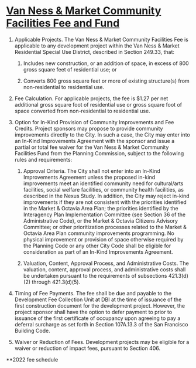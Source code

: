 # [Van Ness & Market Community Facilities Fee and Fund](https://codelibrary.amlegal.com/codes/san_francisco/latest/sf_planning/0-0-0-64132)

1. Applicable Projects. The Van Ness & Market Community Facilities Fee is applicable to any development project within the Van Ness & Market Residential Special Use District, described in Section 249.33, that:

    1. Includes new construction, or an addition of space, in excess of 800 gross square feet of residential use; or

    2. Converts 800 gross square feet or more of existing structure(s) from non-residential to residential use.

2. Fee Calculation. For applicable projects, the fee is $1.27 per net additional gross square foot of residential use or gross square foot of space converted from non-residential to residential use.

3. Option for In-Kind Provision of Community Improvements and Fee Credits. Project sponsors may propose to provide community improvements directly to the City. In such a case, the City may enter into an In-Kind Improvements Agreement with the sponsor and issue a partial or total fee waiver for the Van Ness & Market Community Facilities Fund from the Planning Commission, subject to the following rules and requirements:

    1. Approval Criteria. The City shall not enter into an In-Kind Improvements Agreement unless the proposed in-kind improvements meet an identified community need for cultural/arts facilities, social welfare facilities, or community health facilities, as described in the Nexus Study. In addition, the City may reject in-kind improvements if they are not consistent with the priorities identified in the Market & Octavia Area Plan; the priorities identified by the Interagency Plan Implementation Committee (see Section 36 of the Administrative Code), or the Market & Octavia Citizens Advisory Committee; or other prioritization processes related to the Market & Octavia Area Plan community improvements programming. No physical improvement or provision of space otherwise required by the Planning Code or any other City Code shall be eligible for consideration as part of an In-Kind Improvements Agreement.

    2. Valuation, Content, Approval Process, and Administrative Costs. The valuation, content, approval process, and administrative costs shall be undertaken pursuant to the requirements of subsections 421.3(d)(2) through 421.3(d)(5).

4. Timing of Fee Payments. The fee shall be due and payable to the Development Fee Collection Unit at DBI at the time of issuance of the first construction document for the development project. However, the project sponsor shall have the option to defer payment to prior to issuance of the first certificate of occupancy upon agreeing to pay a deferral surcharge as set forth in Section 107A.13.3 of the San Francisco Building Code.

5. Waiver or Reduction of Fees. Development projects may be eligible for a waiver or reduction of impact fees, pursuant to Section 406.

**2022 fee schedule
